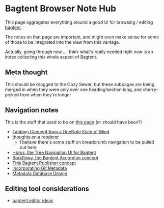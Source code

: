 # Bagtent Browser Note Hub

This page aggregates everything around a good UI for browsing / editing [bagtent](ba00b8cb-9d05-4aef-bd50-0990f82dd723.md).

The notes on that page are important, and might even make sense for some of those to be integrated into the view from this vantage.

Actually, going through now... I think what's really needed right now is an index collecting this whole aspect of Bagtent.

## Meta thought

This should be dragged to the Oozy Sewer, but these subpages are being merged in when they were only ever one heading/section long, and cherry-picked from when they're longer

## Navigation notes

This is the stuff that used to be on [this page](bf03649f-7721-4d95-af2e-bfe803bf996a.md) (or should have been?)

- [Tabbing Concept from a OneNote State of Mind](5cd79fae-dd34-4959-99e0-931d32933a76.md)
- [thoughts on a renderer](4eba78a6-3d95-4a71-aa05-a3088af7e870.md)
  - I believe there's some stuff on breadcrumb navigation to be pulled out here
- [Horus, the Tree Navigation UI for Bagtent](87790b88-2585-4460-921e-a0dec3846b04.md)
- [Borkflowy, the Bagtent Accordion concept](a8e3a3e4-a5d3-4407-8cd7-fd1d7df02bd7.md)
- [This Bagtent Publisher concept](852e122b-e5af-474a-99c9-31a1d01d0870.md)
- [Incorporating Git Metadata](540d2fe7-a48d-46c0-8eb5-f4a44bfef0d0.md)
- [Metadata Database Design](b5e5164b-856f-401f-a318-3de84a75dff8.md)

## Editing tool considerations

- [bagtent editor ideas](e1c84681-d395-4533-81c1-233f5bb5bbe3.md)
